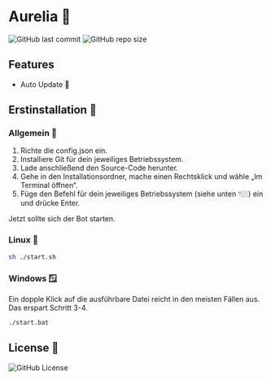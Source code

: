 # Aurelia 🌄
![GitHub last commit](https://img.shields.io/github/last-commit/Rimolo13/Aurelia) ![GitHub repo size](https://img.shields.io/github/repo-size/Rimolo13/Aurelia)

## Features
- Auto Update 🔁

## Erstinstallation 🚀

### Allgemein 💠

1. Richte die config.json ein.
2. Installiere Git für dein jeweiliges Betriebssystem.
3. Lade anschließend den Source-Code herunter.
4. Gehe in den Installationsordner, mache einen Rechtsklick und wähle „Im Terminal öffnen“. 
5. Füge den Befehl für dein jeweiliges Betriebssystem (siehe unten 👇🏼) ein und drücke Enter.

Jetzt sollte sich der Bot starten.

### Linux 🐧

```sh
sh ./start.sh
```

### Windows 🪟
Ein dopple Klick auf die ausführbare Datei reicht in den meisten Fällen aus.
Das erspart Schritt 3-4.

```bash
./start.bat
```

## License 📜
![GitHub License](https://img.shields.io/github/license/Rimolo13/Aurelia)
